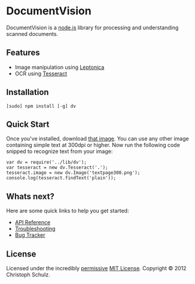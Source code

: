 # DocumentVision

DocumentVision is a [node.js](http://nodejs.org) library for processing and understanding scanned documents.

## Features

- Image manipulation using [Leptonica](http://www.leptonica.com/)
- OCR using [Tesseract](http://code.google.com/p/tesseract-ocr/)

## Installation

	[sudo] npm install [-g] dv

## Quick Start

Once you've installed, download [that image](https://github.com/schulzch/node-dv/blob/master/test/fixtures/textpage300.png). You can use any other image containing simple text at 300dpi or higher. Now run the following code snipped to recognize text from your image:

	var dv = require('../lib/dv');
	var tesseract = new dv.Tesseract('.');
	tesseract.image = new dv.Image('textpage300.png');
	console.log(tesseract.findText('plain'));

## Whats next?

Here are some quick links to help you get started:

- [API Reference](https://github.com/schulzch/node-dv/wiki/API)
- [Troubleshooting](https://github.com/schulzch/node-dv/wiki/Troubleshooting)
- [Bug Tracker](https://github.com/schulzch/node-dv/issues)

## License

Licensed under the incredibly [permissive](http://en.wikipedia.org/wiki/Permissive_free_software_licence) [MIT License](http://creativecommons.org/licenses/MIT/). Copyright &copy; 2012 Christoph Schulz.
